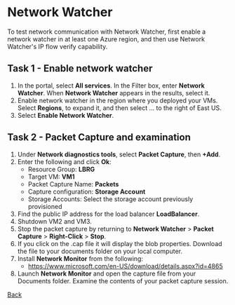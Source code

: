 # Network Watcher

To test network communication with Network Watcher, first enable a network watcher in at least one Azure region, and then use Network Watcher's IP flow verify capability.

## Task 1 - Enable network watcher

1)	In the portal, select **All services**. In the Filter box, enter **Network Watcher**. When **Network Watcher** appears in the results, select it.
2)	Enable network watcher in the region where you deployed your VMs. Select **Regions**, to expand it, and then select ... to the right of East US.
3)	Select **Enable Network Watcher**.

## Task 2 - Packet Capture and examination

1.	Under **Network diagnostics tools**, select **Packet Capture**, then **+Add**.
2.	Enter the following and click **Ok**:
    * Resource Group: **LBRG**
    * Target VM: **VM1**
    * Packet Capture Name: **Packets**
    * Capture configuration: **Storage Account**
    * Storage Accounts:  Select the storage account previously provisioned
3.	Find the public IP address for the load balancer **LoadBalancer**.
4.	Shutdown VM2 and VM3.
5.	Stop the packet capture by returning to **Network Watcher** > **Packet Capture** > **Right-Click** > **Stop**.
6.	If you click on the .cap file it will display the blob properties.  Download the file to your documents folder on your local computer.
7.	Install **Network Monitor** from the following:
    * https://www.microsoft.com/en-US/download/details.aspx?id=4865 
8.	Launch **Network Monitor** and open the capture file from your Documents folder.  Examine the contents of your packet capture session.



[Back](index.md)